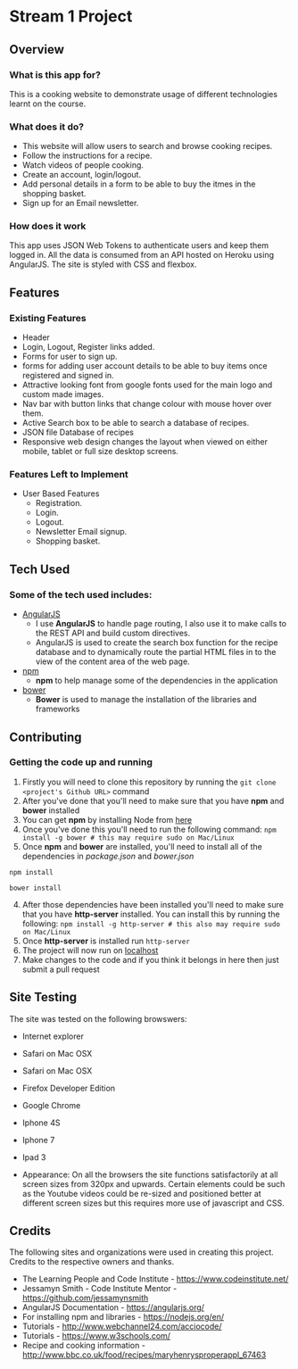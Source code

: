 # Stream 1 Project

## Overview

### What is this app for?

This is a cooking website to demonstrate usage of different technologies learnt on the course.

### What does it do?

- This website will allow users to search and browse cooking recipes.
- Follow the instructions for a recipe. 
- Watch videos of people cooking.
- Create an account, login/logout.
- Add personal details in a form to be able to buy the itmes in the shopping basket.
- Sign up for an Email newsletter.

### How does it work

This app uses JSON Web Tokens to authenticate users and keep them logged in. All the data is consumed from an API hosted on Heroku using AngularJS. The site is styled with CSS and flexbox.
## Features

### Existing Features
- Header
- Login, Logout, Register links added.
- Forms for user to sign up.
- forms for adding user account details to be able to buy items once registered and signed in.
- Attractive looking font from google fonts used for the main logo and custom made images.
- Nav bar with button links that change colour with mouse hover over them.
- Active Search box to be able to search a database of recipes.
- JSON file Database of recipes
- Responsive web design changes the layout when viewed on either mobile, tablet or full size desktop screens.

### Features Left to Implement
- User Based Features
	- Registration.
	- Login.
	- Logout.
	- Newsletter Email signup.
	- Shopping basket.

## Tech Used

### Some of the tech used includes:
- [AngularJS](https://angularjs.org/)
	- I use **AngularJS** to handle page routing, I also use it to make calls to the REST API and build custom directives.
	- AngularJS is used to create the search box function for the recipe database and to dynamically route the partial HTML files in to the view of the content area of the web page.
- [npm](https://www.npmjs.com/)
	- **npm** to help manage some of the dependencies in the application
- [bower](https://bower.io/)
	- **Bower** is used to manage the installation of the libraries and frameworks
 
## Contributing

### Getting the code up and running
1. Firstly you will need to clone this repository by running the ```git clone <project's Github URL>``` command
2. After you've done that you'll need to make sure that you have **npm** and **bower** installed
  1. You can get **npm** by installing Node from [here](https://nodejs.org/en/)
  2. Once you've done this you'll need to run the following command:
  	 `npm install -g bower # this may require sudo on Mac/Linux`
3. Once **npm** and **bower** are installed, you'll need to install all of the dependencies in *package.json* and *bower.json*
  ```
  npm install

  bower install
  ```
4. After those dependencies have been installed you'll need to make sure that you have **http-server** installed. You can install this by running the following: ```npm install -g http-server # this also may require sudo on Mac/Linux```
5. Once **http-server** is installed run ```http-server```
6. The project will now run on [localhost](http://127.0.0.1:8080)
7. Make changes to the code and if you think it belongs in here then just submit a pull request


## Site Testing

The site was tested on the following browswers:

- Internet explorer
- Safari on Mac OSX
- Safari on Mac OSX 
- Firefox Developer Edition
- Google Chrome
- Iphone 4S
- Iphone 7
- Ipad 3

- Appearance:
		On all the browsers the site functions satisfactorily at all screen sizes from 320px and upwards. Certain elements could be such as the Youtube videos could be re-sized and positioned better at different screen sizes but this requires more use of javascript and CSS.



## Credits

The following sites and organizations were used in creating this project. Credits to the respective owners and thanks.

- The Learning People and Code Institute - https://www.codeinstitute.net/
- Jessamyn Smith - Code Institute Mentor - https://github.com/jessamynsmith
- AngularJS Documentation - https://angularjs.org/
- For installing npm and libraries - https://nodejs.org/en/
- Tutorials - http://www.webchannel24.com/acciocode/
- Tutorials - https://www.w3schools.com/
- Recipe and cooking information - http://www.bbc.co.uk/food/recipes/maryhenrysproperappl_67463